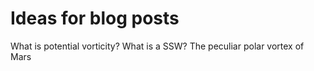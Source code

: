 # Ideas for blog posts

What is potential vorticity?
What is a SSW?
The peculiar polar vortex of Mars
